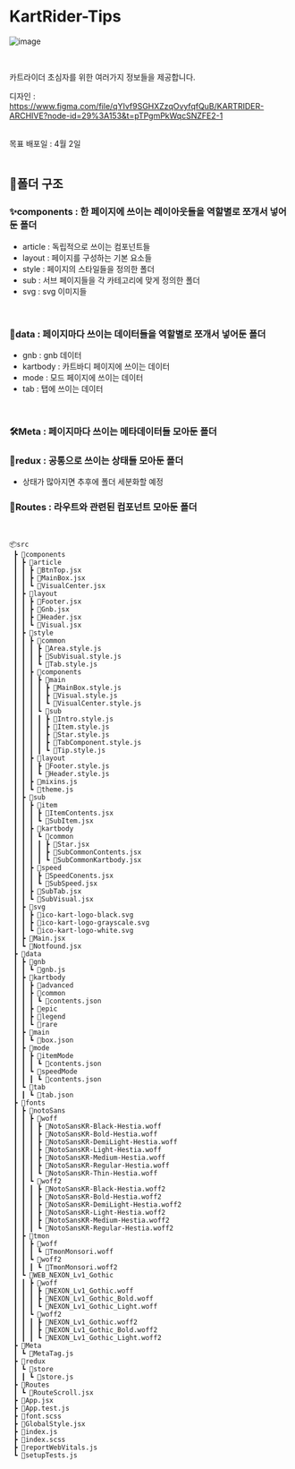 # KartRider-Tips

![image](https://user-images.githubusercontent.com/87457620/219304105-084c77e8-c12a-4268-a130-6c565db14e1e.png)

<br>

카트라이더 초심자를 위한 여러가지 정보들을 제공합니다.

디자인 : https://www.figma.com/file/qYIvf9SGHXZzqOvyfqfQuB/KARTRIDER-ARCHIVE?node-id=29%3A153&t=pTPgmPkWqcSNZFE2-1 <br/><br/>

목표 배포일 : 4월 2일
<br/><br/>
## 📁폴더 구조

### ✨components : 한 페이지에 쓰이는 레이아웃들을 역할별로 쪼개서 넣어둔 폴더

- article : 독립적으로 쓰이는 컴포넌트들
- layout : 페이지를 구성하는 기본 요소들
- style : 페이지의 스타일들을 정의한 폴더
- sub : 서브 페이지들을 각 카테고리에 맞게 정의한 폴더
- svg : svg 이미지들

<br/>

### 📒data : 페이지마다 쓰이는 데이터들을 역할별로 쪼개서 넣어둔 폴더

- gnb : gnb 데이터
- kartbody : 카트바디 페이지에 쓰이는 데이터
- mode : 모드 페이지에 쓰이는 데이터
- tab : 탭에 쓰이는 데이터

<br/>

### 🛠️Meta : 페이지마다 쓰이는 메타데이터들 모아둔 폴더

### 🎇redux : 공통으로 쓰이는 상태들 모아둔 폴더
- 상태가 많아지면 추후에 폴더 세분화할 예정
### 🔋Routes : 라우트와 관련된 컴포넌트 모아둔 폴더
<br/>

```
📦src
 ┣ 📂components
 ┃ ┣ 📂article
 ┃ ┃ ┣ 📜BtnTop.jsx
 ┃ ┃ ┣ 📜MainBox.jsx
 ┃ ┃ ┗ 📜VisualCenter.jsx
 ┃ ┣ 📂layout
 ┃ ┃ ┣ 📜Footer.jsx
 ┃ ┃ ┣ 📜Gnb.jsx
 ┃ ┃ ┣ 📜Header.jsx
 ┃ ┃ ┗ 📜Visual.jsx
 ┃ ┣ 📂style
 ┃ ┃ ┣ 📂common
 ┃ ┃ ┃ ┣ 📜Area.style.js
 ┃ ┃ ┃ ┣ 📜SubVisual.style.js
 ┃ ┃ ┃ ┗ 📜Tab.style.js
 ┃ ┃ ┣ 📂components
 ┃ ┃ ┃ ┣ 📂main
 ┃ ┃ ┃ ┃ ┣ 📜MainBox.style.js
 ┃ ┃ ┃ ┃ ┣ 📜Visual.style.js
 ┃ ┃ ┃ ┃ ┗ 📜VisualCenter.style.js
 ┃ ┃ ┃ ┗ 📂sub
 ┃ ┃ ┃ ┃ ┣ 📜Intro.style.js
 ┃ ┃ ┃ ┃ ┣ 📜Item.style.js
 ┃ ┃ ┃ ┃ ┣ 📜Star.style.js
 ┃ ┃ ┃ ┃ ┣ 📜TabComponent.style.js
 ┃ ┃ ┃ ┃ ┗ 📜Tip.style.js
 ┃ ┃ ┣ 📂layout
 ┃ ┃ ┃ ┣ 📜Footer.style.js
 ┃ ┃ ┃ ┗ 📜Header.style.js
 ┃ ┃ ┣ 📜mixins.js
 ┃ ┃ ┗ 📜theme.js
 ┃ ┣ 📂sub
 ┃ ┃ ┣ 📂item
 ┃ ┃ ┃ ┣ 📜ItemContents.jsx
 ┃ ┃ ┃ ┗ 📜SubItem.jsx
 ┃ ┃ ┣ 📂kartbody
 ┃ ┃ ┃ ┗ 📂common
 ┃ ┃ ┃ ┃ ┣ 📜Star.jsx
 ┃ ┃ ┃ ┃ ┣ 📜SubCommonContents.jsx
 ┃ ┃ ┃ ┃ ┗ 📜SubCommonKartbody.jsx
 ┃ ┃ ┣ 📂speed
 ┃ ┃ ┃ ┣ 📜SpeedConents.jsx
 ┃ ┃ ┃ ┗ 📜SubSpeed.jsx
 ┃ ┃ ┣ 📜SubTab.jsx
 ┃ ┃ ┗ 📜SubVisual.jsx
 ┃ ┣ 📂svg
 ┃ ┃ ┣ 📜ico-kart-logo-black.svg
 ┃ ┃ ┣ 📜ico-kart-logo-grayscale.svg
 ┃ ┃ ┗ 📜ico-kart-logo-white.svg
 ┃ ┣ 📜Main.jsx
 ┃ ┗ 📜Notfound.jsx
 ┣ 📂data
 ┃ ┣ 📂gnb
 ┃ ┃ ┗ 📜gnb.js
 ┃ ┣ 📂kartbody
 ┃ ┃ ┣ 📂advanced
 ┃ ┃ ┣ 📂common
 ┃ ┃ ┃ ┗ 📜contents.json
 ┃ ┃ ┣ 📂epic
 ┃ ┃ ┣ 📂legend
 ┃ ┃ ┗ 📂rare
 ┃ ┣ 📂main
 ┃ ┃ ┗ 📜box.json
 ┃ ┣ 📂mode
 ┃ ┃ ┣ 📂itemMode
 ┃ ┃ ┃ ┗ 📜contents.json
 ┃ ┃ ┗ 📂speedMode
 ┃ ┃ ┃ ┗ 📜contents.json
 ┃ ┗ 📂tab
 ┃ ┃ ┗ 📜tab.json
 ┣ 📂fonts
 ┃ ┣ 📂notoSans
 ┃ ┃ ┣ 📂woff
 ┃ ┃ ┃ ┣ 📜NotoSansKR-Black-Hestia.woff
 ┃ ┃ ┃ ┣ 📜NotoSansKR-Bold-Hestia.woff
 ┃ ┃ ┃ ┣ 📜NotoSansKR-DemiLight-Hestia.woff
 ┃ ┃ ┃ ┣ 📜NotoSansKR-Light-Hestia.woff
 ┃ ┃ ┃ ┣ 📜NotoSansKR-Medium-Hestia.woff
 ┃ ┃ ┃ ┣ 📜NotoSansKR-Regular-Hestia.woff
 ┃ ┃ ┃ ┗ 📜NotoSansKR-Thin-Hestia.woff
 ┃ ┃ ┗ 📂woff2
 ┃ ┃ ┃ ┣ 📜NotoSansKR-Black-Hestia.woff2
 ┃ ┃ ┃ ┣ 📜NotoSansKR-Bold-Hestia.woff2
 ┃ ┃ ┃ ┣ 📜NotoSansKR-DemiLight-Hestia.woff2
 ┃ ┃ ┃ ┣ 📜NotoSansKR-Light-Hestia.woff2
 ┃ ┃ ┃ ┣ 📜NotoSansKR-Medium-Hestia.woff2
 ┃ ┃ ┃ ┗ 📜NotoSansKR-Regular-Hestia.woff2
 ┃ ┣ 📂tmon
 ┃ ┃ ┣ 📂woff
 ┃ ┃ ┃ ┗ 📜TmonMonsori.woff
 ┃ ┃ ┗ 📂woff2
 ┃ ┃ ┃ ┗ 📜TmonMonsori.woff2
 ┃ ┗ 📂WEB_NEXON_Lv1_Gothic
 ┃ ┃ ┣ 📂woff
 ┃ ┃ ┃ ┣ 📜NEXON_Lv1_Gothic.woff
 ┃ ┃ ┃ ┣ 📜NEXON_Lv1_Gothic_Bold.woff
 ┃ ┃ ┃ ┗ 📜NEXON_Lv1_Gothic_Light.woff
 ┃ ┃ ┗ 📂woff2
 ┃ ┃ ┃ ┣ 📜NEXON_Lv1_Gothic.woff2
 ┃ ┃ ┃ ┣ 📜NEXON_Lv1_Gothic_Bold.woff2
 ┃ ┃ ┃ ┗ 📜NEXON_Lv1_Gothic_Light.woff2
 ┣ 📂Meta
 ┃ ┗ 📜MetaTag.js
 ┣ 📂redux
 ┃ ┗ 📂store
 ┃ ┃ ┗ 📜store.js
 ┣ 📂Routes
 ┃ ┗ 📜RouteScroll.jsx
 ┣ 📜App.jsx
 ┣ 📜App.test.js
 ┣ 📜font.scss
 ┣ 📜GlobalStyle.jsx
 ┣ 📜index.js
 ┣ 📜index.scss
 ┣ 📜reportWebVitals.js
 ┗ 📜setupTests.js
 ```